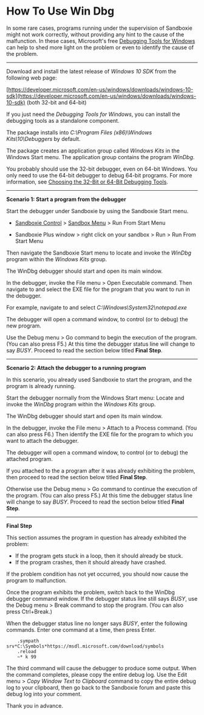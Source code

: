 # How To Use Win Dbg

In some rare cases, programs running under the supervision of Sandboxie might not work correctly, without providing any hint to the cause of the malfunction. In these cases, Microsoft's free [Debugging Tools for Windows](https://docs.microsoft.com/en-us/windows-hardware/drivers/debugger/debugger-download-tools) can help to shed more light on the problem or even to identify the cause of the problem.

* * *

Download and install the latest release of _Windows 10 SDK_ from the following web page:

[https://developer.microsoft.com/en-us/windows/downloads/windows-10-sdk](https://developer.microsoft.com/en-us/windows/downloads/windows-10-sdk) (both 32-bit and 64-bit)

If you just need the _Debugging Tools for Windows_, you can install the debugging tools as a standalone component.

The package installs into _C:\Program Files (x86)\Windows Kits\10\Debuggers_ by default.

The package creates an application group called _Windows Kits_ in the Windows Start menu. The application group contains the program _WinDbg_.

You probably should use the 32-bit debugger, even on 64-bit Windows. You only need to use the 64-bit debugger to debug 64-bit programs. For more information, see [Choosing the 32-Bit or 64-Bit Debugging Tools](https://docs.microsoft.com/en-us/windows-hardware/drivers/debugger/choosing-a-32-bit-or-64-bit-debugger-package).

* * *

**Scenario 1: Start a program from the debugger**

Start the debugger under Sandboxie by using the Sandboxie Start menu.

* [Sandboxie Control](SandboxieControl.md) > [Sandbox Menu](SandboxMenu.md) > Run From Start Menu

* Sandboxie Plus window > right click on your sandbox > Run > Run From Start Menu

Then navigate the Sandboxie Start menu to locate and invoke the _WinDbg_ program within the _Windows Kits_ group.

The WinDbg debugger should start and open its main window.

In the debugger, invoke the File menu > Open Executable command. Then navigate to and select the EXE file for the program that you want to run in the debugger.

For example, navigate to and select _C:\Windows\System32\notepad.exe_

The debugger will open a command window, to control (or to debug) the new program.

Use the Debug menu > Go command to begin the execution of the program. (You can also press F5.) At this time the debugger status line will change to say *BUSY*. Proceed to read the section below titled **Final Step**.

* * *

**Scenario 2: Attach the debugger to a running program**

In this scenario, you already used Sandboxie to start the program, and the program is already running.

Start the debugger normally from the Windows Start menu: Locate and invoke the _WinDbg_ program within the _Windows Kits_ group.

The WinDbg debugger should start and open its main window.

In the debugger, invoke the File menu > Attach to a Process command. (You can also press F6.) Then identify the EXE file for the program to which you want to attach the debugger.

The debugger will open a command window, to control (or to debug) the attached program.

If you attached to the a program after it was already exhibiting the problem, then proceed to read the section below titled **Final Step**.

Otherwise use the Debug menu > Go command to continue the execution of the program. (You can also press F5.) At this time the debugger status line will change to say *BUSY*. Proceed to read the section below titled **Final Step**.

* * *

**Final Step**

This section assumes the program in question has already exhibited the problem:

*   If the program gets stuck in a loop, then it should already be stuck.
*   If the program crashes, then it should already have crashed.

If the problem condition has not yet occurred, you should now cause the program to malfunction.

Once the program exhibits the problem, switch back to the WinDbg debugger command window. If the debugger status line still says *BUSY*, use the Debug menu > Break command to stop the program. (You can also press Ctrl+Break.)

When the debugger status line no longer says *BUSY*, enter the following commands. Enter one command at a time, then press Enter.

```
    .sympath srv*C:\Symbols*https://msdl.microsoft.com/download/symbols
    .reload
    ~* k 99
```

The third command will cause the debugger to produce some output. When the command completes, please copy the entire debug log. Use the Edit menu > _Copy Window Text to Clipboard_ command to copy the entire debug log to your clipboard, then go back to the Sandboxie forum and paste this debug log into your comment.

Thank you in advance.
